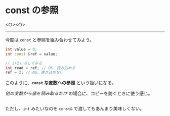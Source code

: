 # const の参照

<○><○>

---

今度は `const` と参照を組み合わせてみよう。

```cpp
int value = 0;
int const &ref = value;

// いろいろしてみる
int read = ref; // OK、読み込める
ref = 2; // NG、書き込めない
```

このように、**`const` な変数への参照** という扱いになる。

*他の変数から値を読み取るだけ* の場合に、コピーを防ぐときに使う感じ。

```cpp

```

ただし、`int` みたいなのを `const&` で渡してもあんまり美味しくない。

